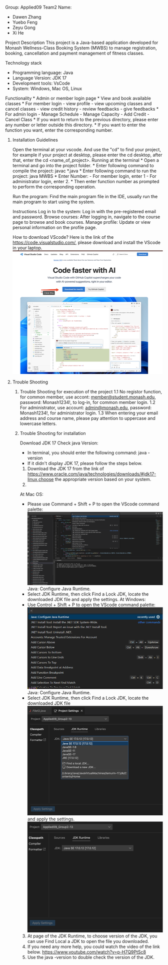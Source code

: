 Group: Applied09 Team2
Name:
* Dawen Zhang
* Yuebo Feng
* Zeyu Gong
* Xi He

Project Description
    This project is a Java-based application developed for Monash Wellness-Class Booking System (MWBS) to manage registration, booking, cancellation and payment management of fitness classes.

Technology stack
* Programming language: Java
* Language Version: JDK 17
* Development tools: VsCode
* System: Windows, Mac OS, Linux
    

Functionality
    * Admin or member login page
    * View and book available classes
    * For member login
        - view profile
        - view upcoming classes and cancel classes
        - view credit history
        - review feedbacks
        - give feedbacks
    * For admin login
        - Manage Schedule
        - Manage Capacity
        - Add Credit
        - Cancel Class
    * If you want to return to the previous directory, please enter any number or letter outside this directory.
    * If you want to enter the function you want, enter the corresponding number.

1. Installation Guidelines

    Open the terminal at your vscode. And use the "cd" to find your project, for example if your project at desktop, please enter the cd desktop, after that, enter the cd <name_of_project>.
    Running at the terminal
        * Open a terminal and go into the project folder.
        * Enter following command to compile the project:
            javac *.java
        * Enter following command to run the project:
            java MWBS
        * Enter Number:
            - For member login, enter 1
            - For administrator login, enter 2.
        * Then enter function number as prompted to perform the corresponding operation.

    Run the program:
        Find the main program file in the IDE, usually run the main program to start using the system.

    Instructions
        Log in to the system: Log in with the pre-registered email and password.
        Browse courses: After logging in, navigate to the course page to browse and book courses.
        Manage profile: Update or view personal information on the profile page.

    How to download VScode?
        Here is the link of the https://code.visualstudio.com/, please download and install the VScode in your laptop.![alt text](image.png)

2. Trouble Shooting
    1. Trouble Shooting for execution of the project
        1.1 No registor function, for common member, use accont: member@student.monash.edu, password: Monash1234!, to log-in, for common member login. 
        1.2 For administrator, use account: admin@monash.edu, password: Monash1234!, for administrator login.
        1.3 When entering your email address and course name, please pay attention to uppercase and lowercase letters.
    
    2. Trouble Shooting for installation

        Download JDK 17
        Check java Version: 
        * In terminal, you should enter the following command:
            java -version
        * If it didn't display JDK 17, please follow the steps below.
        1. Download the JDK 17 from the link of https://www.oracle.com/java/technologies/downloads/#jdk17-linux,choose the appropriate version based on your system.
        2. 
        At Mac OS:
        * Please use Command + Shift + P to open the VScode command palette:![alt text](image-1.png)
            Java: Configure Java Runtime.
        * Select JDK Runtime, then click Find a Lock JDK, locate the downloaded JDK file and apply the settings.
        At Windows:
        * Use Control + Shift + P to open the VScode command palette:![alt text](image-2.png)
            Java: Configure Java Runtime.
        * Select JDK Runtime, then click Find a Lock JDK, locate the downloaded JDK file![alt text](image-3.png) and apply the settings.![alt text](image-4.png)
        3. At page of the JDK Runtime, to choose version of the JDK, you can use Find Local a JDK to open the file you downloaded.
        4. If you need any more help, you could watch the video of the link below.
            https://www.youtube.com/watch?v=p-H7Q9PtSc8
        5. Use the java -version to double check the version of the JDK.
